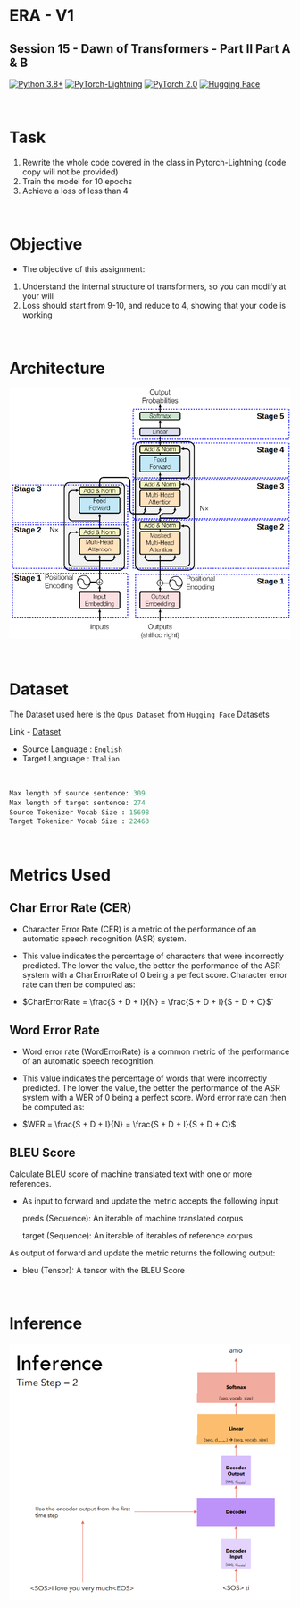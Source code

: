 # ERA - V1

## Session 15 - Dawn of Transformers - Part II Part A & B

[![Python 3.8+](https://img.shields.io/badge/python-3.8+-blue.svg)](https://www.python.org/downloads/release/python-380/)
[![PyTorch-Lightning](https://img.shields.io/badge/pytorch_lightning-v2.0.6-red)](https://lightning.ai/docs/pytorch/latest/)
[![PyTorch 2.0](https://img.shields.io/badge/torch-v2.0-brightgreen)](https://pytorch.org/docs/stable/index.html)
[![Hugging Face](https://img.shields.io/badge/Hugging%20Face-yellow?style=flat&link=https://huggingface.co/)](https://huggingface.co/)

<br>

# Task

1. Rewrite the whole code covered in the class in Pytorch-Lightning (code copy will not be provided)
2. Train the model for 10 epochs
3. Achieve a loss of less than 4

<br>

# Objective

* The objective of this assignment:

1. Understand the internal structure of transformers, so you can modify at your will
2. Loss should start from 9-10, and reduce to 4, showing that your code is working

<br>

# Architecture

![arch](../Results/Session%2015/encoder.png)

<br>

# Dataset

The Dataset used here is the `Opus Dataset` from `Hugging Face` Datasets

Link - [Dataset](https://huggingface.co/datasets/opus_books)

* Source Language : `English`
* Target Language : `Italian`

<br>

```python
Max length of source sentence: 309
Max length of target sentence: 274
Source Tokenizer Vocab Size : 15698
Target Tokenizer Vocab Size : 22463
```

<br>

# Metrics Used

## Char Error Rate (CER)

* Character Error Rate (CER) is a metric of the performance of an automatic speech recognition (ASR) system.

* This value indicates the percentage of characters that were incorrectly predicted. The lower the value, the better the performance of the ASR system with a CharErrorRate of 0 being a perfect score. Character error rate can then be computed as: 

* $CharErrorRate = \frac{S + D + I}{N} = \frac{S + D + I}{S + D + C}$`

## Word Error Rate

* Word error rate (WordErrorRate) is a common metric of the performance of an automatic speech recognition.

* This value indicates the percentage of words that were incorrectly predicted. The lower the value, the better the performance of the ASR system with a WER of 0 being a perfect score. Word error rate can then be computed as:

* $WER = \frac{S + D + I}{N} = \frac{S + D + I}{S + D + C}$

## BLEU Score

Calculate BLEU score of machine translated text with one or more references.

* As input to forward and update the metric accepts the following input:

    preds (Sequence): An iterable of machine translated corpus

    target (Sequence): An iterable of iterables of reference corpus

As output of forward and update the metric returns the following output:

* bleu (Tensor): A tensor with the BLEU Score

<br>

# Inference

![inf](../Results/Session%2015/inference.png)

<br>